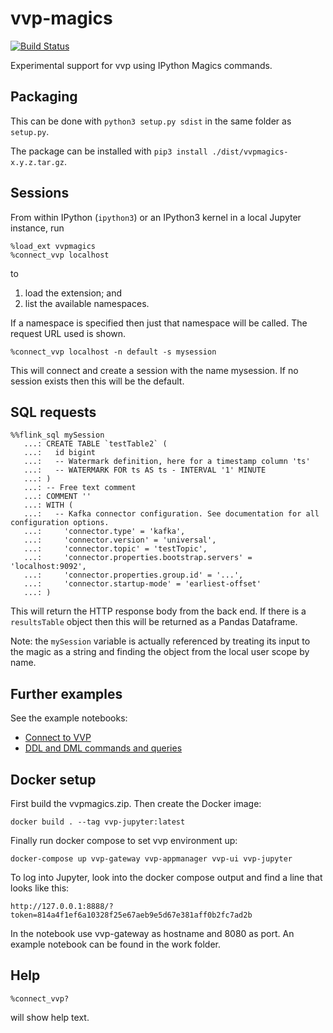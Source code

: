 # vvp-magics

[![Build Status](https://travis-ci.com/dataArtisans/vvp-jupyter.svg?token=RGozj1rgTPauwuugxzZx&branch=master)](https://travis-ci.com/dataArtisans/vvp-jupyter)

Experimental support for vvp using IPython Magics commands.

## Packaging

This can be done with
`python3 setup.py sdist`
in the same folder as `setup.py`.

The package can be installed with `pip3 install ./dist/vvpmagics-x.y.z.tar.gz`.


## Sessions

From within IPython (`ipython3`) or an IPython3 kernel in a local Jupyter instance,
run
```
%load_ext vvpmagics
%connect_vvp localhost 
```
to 
 1. load the extension; and
 2. list the available namespaces.
 
If a namespace is specified then just that namespace will be called.
The request URL used is shown.

```
%connect_vvp localhost -n default -s mysession
```
This will connect and create a session with the name mysession.
If no session exists then this will be the default.


## SQL requests
```
%%flink_sql mySession 
   ...: CREATE TABLE `testTable2` ( 
   ...:   id bigint 
   ...:   -- Watermark definition, here for a timestamp column 'ts' 
   ...:   -- WATERMARK FOR ts AS ts - INTERVAL '1' MINUTE 
   ...: ) 
   ...: -- Free text comment 
   ...: COMMENT '' 
   ...: WITH ( 
   ...:   -- Kafka connector configuration. See documentation for all configuration options. 
   ...:     'connector.type' = 'kafka', 
   ...:     'connector.version' = 'universal', 
   ...:     'connector.topic' = 'testTopic', 
   ...:     'connector.properties.bootstrap.servers' = 'localhost:9092', 
   ...:     'connector.properties.group.id' = '...', 
   ...:     'connector.startup-mode' = 'earliest-offset' 
   ...: ) 

```
This will return the HTTP response body from the back end.
If there is a `resultsTable` object then this will be returned as a Pandas Dataframe.

Note: the `mySession` variable is actually referenced 
by treating its input to the magic as a string 
and finding the object from the local user scope by name.

## Further examples

See the example notebooks:

- [Connect to VVP](./example_notebooks/ConnectToVVP.test.ipynb)
- [DDL and DML commands and queries](./example_notebooks/FlinkSql.test.ipynb)

## Docker setup

First build the vvpmagics.zip. Then create the Docker image:
```
docker build . --tag vvp-jupyter:latest
```
Finally run docker compose to set vvp environment up:
```
docker-compose up vvp-gateway vvp-appmanager vvp-ui vvp-jupyter
```

To log into Jupyter, look into the docker compose output and find a line that looks like this:
```
http://127.0.0.1:8888/?token=814a4f1ef6a10328f25e67aeb9e5d67e381aff0b2fc7ad2b
```

In the notebook use vvp-gateway as hostname and 8080 as port. An example notebook can be found in the work folder.

## Help
```
%connect_vvp?
```
will show help text.
